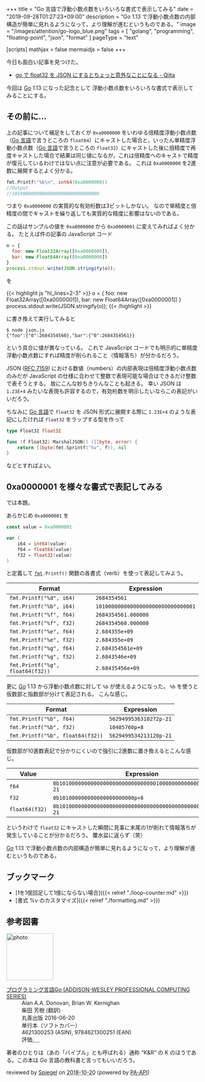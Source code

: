 +++
title = "Go 言語で浮動小数点数をいろいろな書式で表示してみる"
date =  "2019-09-28T01:27:23+09:00"
description = "Go 1.13 で浮動小数点数の内部構造が簡単に見れるようになって，より理解が進むというものである。"
image = "/images/attention/go-logo_blue.png"
tags = [ "golang", "programming", "floating-point", "json", "format" ]
pageType = "text"

[scripts]
  mathjax = false
  mermaidjs = false
+++

今日も面白い記事を見つけた。

- [go で float32 を JSON にするとちょっと意外なことになる - Qiita](https://qiita.com/Nabetani/items/6cea56acb71f111aebc8)

今回は [Go] 1.13 になった記念として 浮動小数点数をいろいろな書式で表示してみることにする。

## その前に...

上の記事について補足をしておくが `0xa0000000` をいわゆる倍精度浮動小数点数（[Go 言語]で言うところの `float64`）にキャストした場合と，いったん単精度浮動小数点数（[Go 言語]で言うところの `float32`）にキャストした後に倍精度で再度キャストした場合で結果は同じ値になるが，これは倍精度へのキャストで精度が復元しているわけではない点に注意が必要である。
これは `0xa0000000` を2進数に展開するとよく分かる。

```go
fmt.Printf("%b\n", int64(0xa0000000))
//Output
//10100000000000000000000000000000
```

つまり `0xa0000000` の実質的な有効桁数は3ビットしかない。
なので単精度と倍精度の間でキャストを繰り返しても実質的な精度に影響はないのである。

この話はサンプルの値を `0xa0000000` から `0xa0000001` に変えてみればよく分かる。
たとえば件の記事の JavaScript コード

```js
o = {
  foo: new Float32Array([0xa0000000]),
  bar: new Float64Array([0xa0000000])
}
process.stdout.write(JSON.stringify(o));
```

を

{{< highlight js "hl_lines=2-3" >}}
o = {
  foo: new Float32Array([0xa0000001]),
  bar: new Float64Array([0xa0000001])
}
process.stdout.write(JSON.stringify(o));
{{< /highlight >}}

に書き換えて実行してみると

```text
$ node json.js 
{"foo":{"0":2684354560},"bar":{"0":2684354561}}
```

という具合に値が異なっている。
これで JavaScript コードでも明示的に単精度浮動小数点数にすれば精度が削られること（情報落ち）が分かるだろう。

JSON ([RFC 7159]) における数値（numbers）の内部表現は倍精度浮動小数点数のみだが JavaScript の仕様に合わせて整数で表現可能な場合はできるだけ整数で表そうとする。
故にこんな妙ちきりんなことも起きる。
幸い JSON は `1.23E+4` みたいな表現も許容するので，有効桁数を明示したいならこの表記がいいだろう。

ちなみに [Go 言語]で `float32` を JSON 形式に展開する際に `1.23E+4` のような表記にしたければ `float32` をラップする型を作って

```go
type Float32 float32

func (f Float32) MarshalJSON() ([]byte, error) {
	return []byte(fmt.Sprintf("%v", f)), nil
}
```

などとすればよい。

## 0xa0000001 を様々な書式で表記してみる

では本題。

あらかじめ `0xa0000001` を

```go
const value = 0xa0000001

var (
	i64 = int64(value)
	f64 = float64(value)
	f32 = float32(value)
)
```

と定義して [`fmt`]`.Printf()` 関数の各書式（verb）を使って表記してみよう。

| Format                           | Expression                         |
| -------------------------------- | ---------------------------------- |
| `fmt.Printf("%d", i64)`          | `2684354561`                       |
| `fmt.Printf("%b", i64)`          | `10100000000000000000000000000001` |
| `fmt.Printf("%f", f64)`          | `2684354561.000000`                |
| `fmt.Printf("%f", f32)`          | `2684354560.000000`                |
| `fmt.Printf("%e", f64)`          | `2.684355e+09`                     |
| `fmt.Printf("%e", f32)`          | `2.684355e+09`                     |
| `fmt.Printf("%g", f64)`          | `2.684354561e+09`                  |
| `fmt.Printf("%g", f32)`          | `2.6843546e+09`                    |
| `fmt.Printf("%g", float64(f32))` | `2.68435456e+09`                   |

更に [Go] 1.13 から浮動小数点数に対して `%b` が使えるようになった。
 `%b` を使うと仮数部と指数部が分けて表記される。
こんな感じ。

| Format                           | Expression             |
| -------------------------------- | ---------------------- |
| `fmt.Printf("%b", f64)`          | `5629499536310272p-21` |
| `fmt.Printf("%b", f32)`          | `10485760p+8`          |
| `fmt.Printf("%b", float64(f32))` | `5629499534213120p-21` |

仮数部が10進数表記で分かりにくいので強引に2進数に置き換えるとこんな感じ。

| Value          | Expression                                                    |
| -------------- | ------------------------------------------------------------- |
| `f64`          | `0b10100000000000000000000000000001000000000000000000000p-21` |
| `f32`          | `0b101000000000000000000000p+8`                               |
| `float64(f32)` | `0b10100000000000000000000000000000000000000000000000000p-21` |

というわけで `float32` にキャストした瞬間に見事に末尾の1が削れて情報落ちが発生していることが分かるだろう。
覆水盆に返らず（笑）

[Go] 1.13 で浮動小数点数の内部構造が簡単に見れるようになって，より理解が進むというものである。

## ブックマーク

- [1を1億回足して1億にならない場合]({{< relref "./loop-counter.md" >}})
- [書式 %v のカスタマイズ]({{< relref "./formatting.md" >}})

[Go]: https://golang.org/ "The Go Programming Language"
[Go 言語]: https://golang.org/ "The Go Programming Language"
[RFC 7159]: https://tools.ietf.org/html/rfc7159 "RFC 7159 - The JavaScript Object Notation (JSON) Data Interchange Format"
[`fmt`]: https://golang.org/pkg/fmt/ "fmt - The Go Programming Language"

## 参考図書

<div class="hreview">
  <div class="photo"><a class="item url" href="https://www.amazon.co.jp/%E3%83%97%E3%83%AD%E3%82%B0%E3%83%A9%E3%83%9F%E3%83%B3%E3%82%B0%E8%A8%80%E8%AA%9EGo-ADDISON-WESLEY-PROFESSIONAL-COMPUTING-Donovan/dp/4621300253?SubscriptionId=AKIAJYVUJ3DMTLAECTHA&tag=baldandersinf-22&linkCode=xm2&camp=2025&creative=165953&creativeASIN=4621300253"><img src="https://images-fe.ssl-images-amazon.com/images/I/41meaSLNFfL._SL160_.jpg" width="123" alt="photo"></a></div>
  <dl class="fn">
    <dt><a href="https://www.amazon.co.jp/%E3%83%97%E3%83%AD%E3%82%B0%E3%83%A9%E3%83%9F%E3%83%B3%E3%82%B0%E8%A8%80%E8%AA%9EGo-ADDISON-WESLEY-PROFESSIONAL-COMPUTING-Donovan/dp/4621300253?SubscriptionId=AKIAJYVUJ3DMTLAECTHA&tag=baldandersinf-22&linkCode=xm2&camp=2025&creative=165953&creativeASIN=4621300253">プログラミング言語Go (ADDISON-WESLEY PROFESSIONAL COMPUTING SERIES)</a></dt>
    <dd>Alan A.A. Donovan, Brian W. Kernighan</dd>
    <dd>柴田 芳樹 (翻訳)</dd>
    <dd>丸善出版 2016-06-20</dd>
    <dd>単行本（ソフトカバー）</dd>
    <dd>4621300253 (ASIN), 9784621300251 (EAN)</dd>
    <dd>評価<abbr class="rating fa-sm" title="5">&nbsp;<i class="fas fa-star"></i>&nbsp;<i class="fas fa-star"></i>&nbsp;<i class="fas fa-star"></i>&nbsp;<i class="fas fa-star"></i>&nbsp;<i class="fas fa-star"></i></abbr></dd>
  </dl>
  <p class="description">著者のひとりは（あの「バイブル」とも呼ばれる）通称 “K&amp;R” の K のほうである。この本は Go 言語の教科書と言ってもいいだろう。</p>
  <p class="powered-by">reviewed by <a href='#maker' class='reviewer'>Spiegel</a> on <abbr class="dtreviewed" title="2018-10-20">2018-10-20</abbr> (powered by <a href="https://affiliate.amazon.co.jp/assoc_credentials/home">PA-API</a>)</p>
</div>
